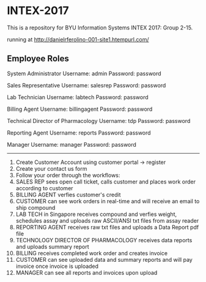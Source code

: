 # INTEX-2017
This is a repository for BYU Information Systems INTEX 2017: Group 2-15.

running at http://danielrferolino-001-site1.htempurl.com/

Employee Roles
-----------------
System Administrator
   Username: admin
   Password: password

Sales Representative
   Username: salesrep
   Password: password

Lab Technician 
   Username: labtech
   Password: password
   
Billing Agent
   Username: billingagent
   Password: password
   
Technical Director of Pharmacology
   Username:  tdp
   Password: password
   
Reporting Agent
   Username: reports
   Password: password
   
Manager
   Username: manager
   Password: password
   
---------------------------
1. Create Customer Account using customer portal -> register
2. Create your contact us form
3. Follow your order through the workflows:
  1. SALES REP sees open call ticket, calls customer and places work order according to customer
  2. BILLING AGENT verfies customer's credit
  3. CUSTOMER can see work orders in real-time and will receive an email to ship compound
  4. LAB TECH in Singapore receives compound and verfies weight, schedules assay and uploads raw ASCII/ANSI txt files from assay reader
  5. REPORTING AGENT receives raw txt files and uploads a Data Report pdf file
  6. TECHNOLOGY DIRECTOR OF PHARMACOLOGY receives data reports and uploads summary report
  7. BILLING receives completed work order and creates invoice
  8. CUSTOMER can see uploaded data and summary reports and will pay invoice once invoice is uploaded
  9. MANAGER can see all reports and invoices upon upload
